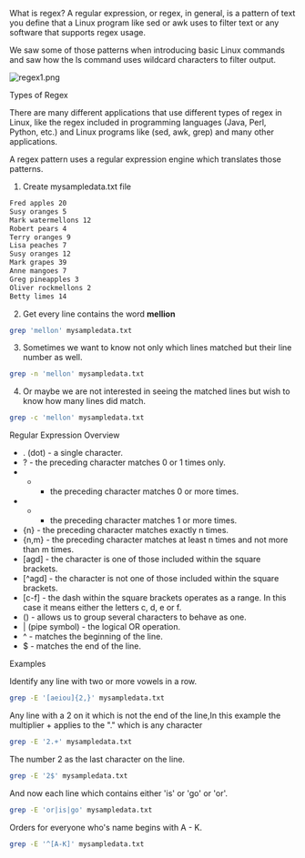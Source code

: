 What is regex?
A regular expression, or regex, in general, is a pattern of text you define that a Linux program like sed or awk uses to filter text or any software that supports regex usage.

We saw some of those patterns when introducing basic Linux commands and saw how the ls command uses wildcard characters to filter output.

![regex1.png]({{site.baseurl}}/Day-1/bash/regex1.png)


Types of Regex

There are many different applications that use different types of regex in Linux, like the regex included in programming languages (Java, Perl, Python, etc.) and Linux programs like (sed, awk, grep) and many other applications.

A regex pattern uses a regular expression engine which translates those patterns.

1. Create mysampledata.txt file

```bash
Fred apples 20
Susy oranges 5
Mark watermellons 12
Robert pears 4
Terry oranges 9
Lisa peaches 7
Susy oranges 12
Mark grapes 39
Anne mangoes 7
Greg pineapples 3
Oliver rockmellons 2
Betty limes 14
```

2. Get every line contains the word **mellion**

```bash
grep 'mellon' mysampledata.txt
```

3. Sometimes we want to know not only which lines matched but their line number as well.

```bash
grep -n 'mellon' mysampledata.txt
```

4. Or maybe we are not interested in seeing the matched lines but wish to know how many lines did match.

```bash
grep -c 'mellon' mysampledata.txt
```

Regular Expression Overview

- . (dot) - a single character.
- ? - the preceding character matches 0 or 1 times only.
- * - the preceding character matches 0 or more times.
- + - the preceding character matches 1 or more times.
- {n} - the preceding character matches exactly n times.
- {n,m} - the preceding character matches at least n times and not more than m times.
- [agd] - the character is one of those included within the square brackets.
- [^agd] - the character is not one of those included within the square brackets.
- [c-f] - the dash within the square brackets operates as a range. In this case it means either the letters c, d, e or f.
- () - allows us to group several characters to behave as one.
- | (pipe symbol) - the logical OR operation.
- ^ - matches the beginning of the line.
- $ - matches the end of the line.


Examples

Identify any line with two or more vowels in a row.

```bash
grep -E '[aeiou]{2,}' mysampledata.txt
```

Any line with a 2 on it which is not the end of the line,In this example the multiplier + applies to the "." which is any character

```bash
grep -E '2.+' mysampledata.txt
```

The number 2 as the last character on the line.

```bash
grep -E '2$' mysampledata.txt
```

And now each line which contains either 'is' or 'go' or 'or'.

```bash
grep -E 'or|is|go' mysampledata.txt
```

Orders for everyone who's name begins with A - K.

```bash
grep -E '^[A-K]' mysampledata.txt
```


























